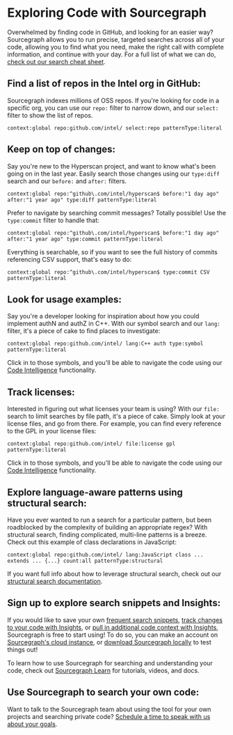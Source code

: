 # Exploring Code with Sourcegraph

Overwhelmed by finding code in GitHub, and looking for an easier way? Sourcegraph allows you to run precise, targeted searches across all of your code, allowing you to find what you need, make the right call with complete information, and continue with your day. For a full list of what we can do, [check out our search cheat sheet](https://learn.sourcegraph.com/how-to-search-code-with-sourcegraph-a-cheat-sheet).

## Find a list of repos in the Intel org in GitHub:

Sourcegraph indexes millions of OSS repos. If you're looking for code in a specific org, you can use our `repo:` filter to narrow down, and our `select:` filter to show the list of repos.

```sourcegraph
context:global repo:github.com/intel/ select:repo patternType:literal
```

## Keep on top of changes:

Say you're new to the Hyperscan project, and want to know what's been going on in the last year. Easily search those changes using our `type:diff` search and our `before:` and `after:` filters.

```sourcegraph
context:global repo:^github\.com/intel/hyperscan$ before:"1 day ago" after:"1 year ago" type:diff patternType:literal
```

Prefer to navigate by searching commit messages? Totally possible! Use the `type:commit` filter to handle that:

```sourcegraph
context:global repo:^github\.com/intel/hyperscan$ before:"1 day ago" after:"1 year ago" type:commit patternType:literal
```

Everything is searchable, so if you want to see the full history of commits referencing CSV support, that's easy to do:

```sourcegraph
context:global repo:^github\.com/intel/hyperscan$ type:commit CSV patternType:literal
```

## Look for usage examples:

Say you're a developer looking for inspiration about how you could implement authN and authZ in C++. With our symbol search and our `lang:` filter, it's a piece of cake to find places to investigate:

```sourcegraph
context:global repo:github.com/intel/ lang:C++ auth type:symbol patternType:literal
```

Click in to those symbols, and you'll be able to navigate the code using our [Code Intelligence](https://docs.sourcegraph.com/code_intelligence) functionality.

## Track licenses:

Interested in figuring out what licenses your team is using? With our `file:` search to limit searches by file path, it's a piece of cake. Simply look at your license files, and go from there. For example, you can find every reference to the GPL in your license files:

```sourcegraph
context:global repo:github.com/intel/ file:license gpl patternType:literal
```

Click in to those symbols, and you'll be able to navigate the code using our [Code Intelligence](https://docs.sourcegraph.com/code_intelligence) functionality.

## Explore language-aware patterns using structural search:

Have you ever wanted to run a search for a particular pattern, but been roadblocked by the complexity of building an appropriate regex? With structural search, finding complicated, multi-line patterns is a breeze. Check out this example of class declarations in JavaScript:

```sourcegraph
context:global repo:github.com/intel/ lang:JavaScript class ... extends ... {...} count:all patternType:structural
```

If you want full info about how to leverage structural search, check out our [structural search documentation](https://docs.sourcegraph.com/code_search/reference/structural).

## Sign up to explore search snippets and Insights:

If you would like to save your own [frequent search snippets](https://docs.sourcegraph.com/code_search/how-to/scopes), [track changes to your code with Insights](https://docs.sourcegraph.com/code_insights), or [pull in additional code context with Insights](https://docs.sourcegraph.com/extensions), Sourcegraph is free to start using! To do so, you can make an account on [Sourcegraph's cloud instance](https://sourcegraph.com/search), or [download Sourcegraph locally](https://docs.sourcegraph.com/getting-started) to test things out!

To learn how to use Sourcegraph for searching and understanding your code, check out [Sourcegraph Learn](https://learn.sourcegraph.com/) for tutorials, videos, and docs.

## Use Sourcegraph to search your own code:

Want to talk to the Sourcegraph team about using the tool for your own projects and searching private code? [Schedule a time to speak with us about your goals](https://calendly.com/jclifford-sourcegraph).
